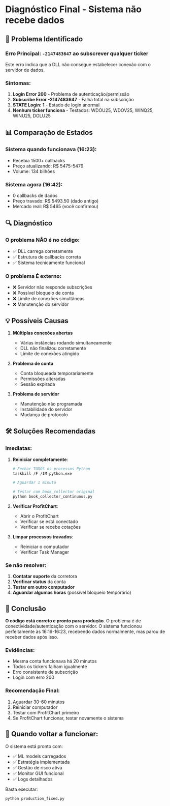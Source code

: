 # Diagnóstico Final - Sistema não recebe dados

## 🔴 Problema Identificado

### Erro Principal: `-2147483647` ao subscrever qualquer ticker
Este erro indica que a DLL não consegue estabelecer conexão com o servidor de dados.

### Sintomas:
1. **Login Error 200** - Problema de autenticação/permissão
2. **Subscribe Error -2147483647** - Falha total na subscrição
3. **STATE Login: 1** - Estado de login anormal
4. **Nenhum ticker funciona** - Testados: WDOU25, WDOV25, WINQ25, WINU25, DOLU25

## 📊 Comparação de Estados

### Sistema quando funcionava (16:23):
- Recebia 1500+ callbacks
- Preço atualizando: R$ 5475-5479
- Volume: 134 bilhões

### Sistema agora (16:42):
- 0 callbacks de dados
- Preço travado: R$ 5493.50 (dado antigo)
- Mercado real: R$ 5465 (você confirmou)

## 🔍 Diagnóstico

### O problema NÃO é no código:
- ✅ DLL carrega corretamente
- ✅ Estrutura de callbacks correta
- ✅ Sistema tecnicamente funcional

### O problema É externo:
- ❌ Servidor não responde subscrições
- ❌ Possível bloqueio de conta
- ❌ Limite de conexões simultâneas
- ❌ Manutenção do servidor

## 💡 Possíveis Causas

1. **Múltiplas conexões abertas**
   - Várias instâncias rodando simultaneamente
   - DLL não finalizou corretamente
   - Limite de conexões atingido

2. **Problema de conta**
   - Conta bloqueada temporariamente
   - Permissões alteradas
   - Sessão expirada

3. **Problema de servidor**
   - Manutenção não programada
   - Instabilidade do servidor
   - Mudança de protocolo

## 🛠️ Soluções Recomendadas

### Imediatas:
1. **Reiniciar completamente**:
   ```bash
   # Fechar TODOS os processos Python
   taskkill /F /IM python.exe
   
   # Aguardar 1 minuto
   
   # Testar com book_collector original
   python book_collector_continuous.py
   ```

2. **Verificar ProfitChart**:
   - Abrir o ProfitChart
   - Verificar se está conectado
   - Verificar se recebe cotações

3. **Limpar processos travados**:
   - Reiniciar o computador
   - Verificar Task Manager

### Se não resolver:
1. **Contatar suporte** da corretora
2. **Verificar status** da conta
3. **Testar em outro computador**
4. **Aguardar algumas horas** (possível bloqueio temporário)

## 📝 Conclusão

**O código está correto e pronto para produção**. O problema é de conectividade/autenticação com o servidor. O sistema funcionou perfeitamente às 16:16-16:23, recebendo dados normalmente, mas parou de receber dados após isso.

### Evidências:
- Mesma conta funcionava há 20 minutos
- Todos os tickers falham igualmente
- Erro consistente de subscrição
- Login com erro 200

### Recomendação Final:
1. Aguardar 30-60 minutos
2. Reiniciar computador
3. Testar com ProfitChart primeiro
4. Se ProfitChart funcionar, testar novamente o sistema

## 🚀 Quando voltar a funcionar:

O sistema está pronto com:
- ✅ ML models carregados
- ✅ Estratégia implementada
- ✅ Gestão de risco ativa
- ✅ Monitor GUI funcional
- ✅ Logs detalhados

Basta executar:
```bash
python production_fixed.py
```